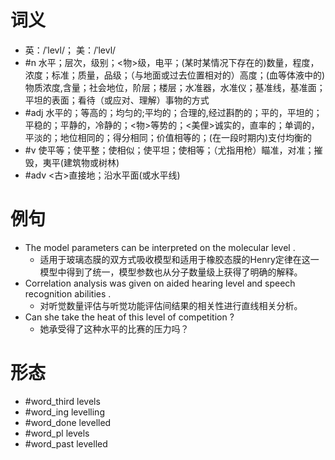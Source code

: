 # 词义
- 英：/ˈlevl/； 美：/ˈlevl/
- #n 水平；层次，级别；<物>级，电平；(某时某情况下存在的)数量，程度，浓度；标准；质量，品级；（与地面或过去位置相对的）高度；(血等体液中的)物质浓度,含量；社会地位，阶层；楼层；水准器，水准仪；基准线，基准面；平坦的表面；看待（或应对、理解）事物的方式
- #adj 水平的；等高的；均匀的;平均的；合理的,经过斟酌的；平的，平坦的；平稳的；平静的，冷静的；<物>等势的；<美俚>诚实的，直率的；单调的，平淡的；地位相同的；得分相同；价值相等的；(在一段时期内)支付均衡的
- #v 使平等；使平整；使相似；使平坦；使相等；（尤指用枪）瞄准，对准；摧毁，夷平(建筑物或树林)
- #adv <古>直接地；沿水平面(或水平线)
# 例句
- The model parameters can be interpreted on the molecular level .
	- 适用于玻璃态膜的双方式吸收模型和适用于橡胶态膜的Henry定律在这一模型中得到了统一，模型参数也从分子数量级上获得了明确的解释。
- Correlation analysis was given on aided hearing level and speech recognition abilities .
	- 对听觉数量评估与听觉功能评估间结果的相关性进行直线相关分析。
- Can she take the heat of this level of competition ?
	- 她承受得了这种水平的比赛的压力吗？
# 形态
- #word_third levels
- #word_ing levelling
- #word_done levelled
- #word_pl levels
- #word_past levelled
